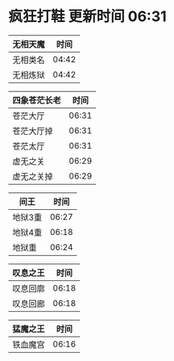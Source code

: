 # 疯狂打鞋 更新时间 06:31

| 无相天魔   | 时间    |
|--------|-------|
| 无相类名 | 04:42 |
| 无相炼狱 | 04:42 |

| 四象苍茫长老   | 时间    |
|--------|-------|
| 苍茫大厅 | 06:31 |
| 苍茫大厅掉 | 06:31 |
| 苍茫太厅 | 06:31 |
| 虚无之关 | 06:29 |
| 虚无之关掉 | 06:29 |

| 间王   | 时间    |
|--------|-------|
| 地狱3重 | 06:27 |
| 地狱4重 | 06:18 |
| 地狱重 | 06:24 |

| 叹息之王   | 时间    |
|--------|-------|
| 叹息回廓 | 06:18 |
| 叹息回廊 | 06:18 |

| 猛魔之王   | 时间    |
|--------|-------|
| 铁血魔宫 | 06:16 |